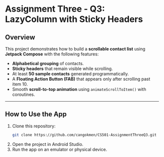 # Assignment Three - Q3: LazyColumn with Sticky Headers

## Overview
This project demonstrates how to build a **scrollable contact list** using **Jetpack Compose** with the following features:

- **Alphabetical grouping** of contacts.
- **Sticky headers** that remain visible while scrolling.
- At least **50 sample contacts** generated programmatically.
- A **Floating Action Button (FAB)** that appears only after scrolling past item 10.
- Smooth **scroll-to-top animation** using `animateScrollToItem()` with coroutines.

---

## How to Use the App
1. Clone this repository:
   ```bash
   git clone https://github.com/cangokmen/CS501-AssignmentThreeQ3.git
2. Open the project in Android Studio.
3. Run the app on an emulator or physical device.

